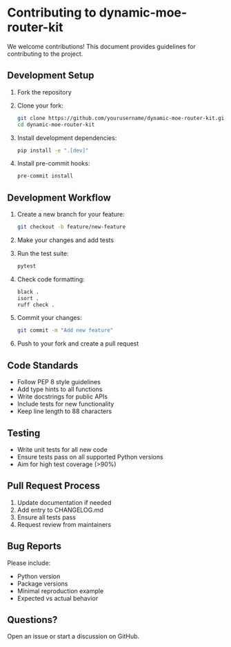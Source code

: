 # Contributing to dynamic-moe-router-kit

We welcome contributions! This document provides guidelines for contributing to the project.

## Development Setup

1. Fork the repository
2. Clone your fork:
   ```bash
   git clone https://github.com/yourusername/dynamic-moe-router-kit.git
   cd dynamic-moe-router-kit
   ```

3. Install development dependencies:
   ```bash
   pip install -e ".[dev]"
   ```

4. Install pre-commit hooks:
   ```bash
   pre-commit install
   ```

## Development Workflow

1. Create a new branch for your feature:
   ```bash
   git checkout -b feature/new-feature
   ```

2. Make your changes and add tests
3. Run the test suite:
   ```bash
   pytest
   ```

4. Check code formatting:
   ```bash
   black .
   isort .
   ruff check .
   ```

5. Commit your changes:
   ```bash
   git commit -m "Add new feature"
   ```

6. Push to your fork and create a pull request

## Code Standards

- Follow PEP 8 style guidelines
- Add type hints to all functions
- Write docstrings for public APIs
- Include tests for new functionality
- Keep line length to 88 characters

## Testing

- Write unit tests for all new code
- Ensure tests pass on all supported Python versions
- Aim for high test coverage (>90%)

## Pull Request Process

1. Update documentation if needed
2. Add entry to CHANGELOG.md
3. Ensure all tests pass
4. Request review from maintainers

## Bug Reports

Please include:
- Python version
- Package versions
- Minimal reproduction example
- Expected vs actual behavior

## Questions?

Open an issue or start a discussion on GitHub.